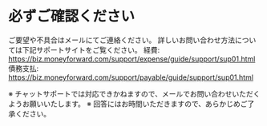 # 必ずご確認ください
ご要望や不具合はメールにてご連絡ください。
詳しいお問い合わせ方法については下記サポートサイトをご覧ください。
経費: https://biz.moneyforward.com/support/expense/guide/support/sup01.html
債務支払: https://biz.moneyforward.com/support/payable/guide/support/sup01.html

※ チャットサポートでは対応できかねますので、メールでお問い合わせいただくようお願いいたします。
※ 回答にはお時間いただきますので、あらかじめご了承ください。
